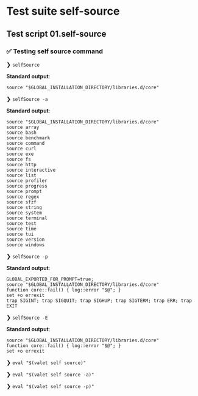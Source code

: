 # Test suite self-source

## Test script 01.self-source

### ✅ Testing self source command

❯ `selfSource`

**Standard output**:

```text
source "$GLOBAL_INSTALLATION_DIRECTORY/libraries.d/core"

```

❯ `selfSource -a`

**Standard output**:

```text
source "$GLOBAL_INSTALLATION_DIRECTORY/libraries.d/core"
source array
source bash
source benchmark
source command
source curl
source exe
source fs
source http
source interactive
source list
source profiler
source progress
source prompt
source regex
source sfzf
source string
source system
source terminal
source test
source time
source tui
source version
source windows

```

❯ `selfSource -p`

**Standard output**:

```text
GLOBAL_EXPORTED_FOR_PROMPT=true;
source "$GLOBAL_INSTALLATION_DIRECTORY/libraries.d/core"
function core::fail() { log::error "$@"; }
set +o errexit
trap SIGINT; trap SIGQUIT; trap SIGHUP; trap SIGTERM; trap ERR; trap EXIT

```

❯ `selfSource -E`

**Standard output**:

```text
source "$GLOBAL_INSTALLATION_DIRECTORY/libraries.d/core"
function core::fail() { log::error "$@"; }
set +o errexit

```

❯ `eval "$(valet self source)"`

❯ `eval "$(valet self source -a)"`

❯ `eval "$(valet self source -p)"`

